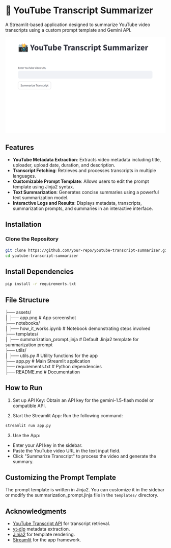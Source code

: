 # 📸 YouTube Transcript Summarizer

A Streamlit-based application designed to summarize YouTube video transcripts using a custom prompt template and Gemini API.

![Application Screenshot](assets/app.png)

## Features

- **YouTube Metadata Extraction**: Extracts video metadata including title, uploader, upload date, duration, and description.
- **Transcript Fetching**: Retrieves and processes transcripts in multiple languages.
- **Customizable Prompt Template**: Allows users to edit the prompt template using Jinja2 syntax.
- **Text Summarization**: Generates concise summaries using a powerful text summarization model.
- **Interactive Logs and Results**: Displays metadata, transcripts, summarization prompts, and summaries in an interactive interface.

## Installation

### Clone the Repository

```bash
git clone https://github.com/your-repo/youtube-transcript-summarizer.git
cd youtube-transcript-summarizer
```

## Install Dependencies

```bash
pip install -r requirements.txt
```

## File Structure

├── assets/\
│ ├── app.png # App screenshot\
├── notebooks/\
│ ├── how_it_works.ipynb # Notebook demonstrating steps involved\
├── templates/\
│ ├── summarization_prompt.jinja # Default Jinja2 template for summarization prompt\
├── utils/\
│ ├── utils.py # Utility functions for the app\
├── app.py # Main Streamlit application\
├── requirements.txt # Python dependencies\
├── README.md # Documentation

## How to Run

1. Set up API Key: Obtain an API key for the gemini-1.5-flash model or compatible API.

2. Start the Streamlit App: Run the following command:

```bash
streamlit run app.py
```

3. Use the App:

- Enter your API key in the sidebar.
- Paste the YouTube video URL in the text input field.
- Click "Summarize Transcript" to process the video and generate the summary.

## Customizing the Prompt Template

The prompt template is written in Jinja2. You can customize it in the sidebar or modify the summarization_prompt.jinja file in the `templates/` directory.

## Acknowledgments

- [YouTube Transcript API](https://github.com/jdepoix/youtube-transcript-api/tree/master) for transcript retrieval.
- [yt-dlp](https://github.com/yt-dlp/yt-dlp) metadata extraction.
- [Jinja2](https://jinja.palletsprojects.com/) for template rendering.
- [Streamlit](https://streamlit.io/) for the app framework.
